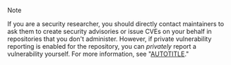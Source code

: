 > [!NOTE]
> If you are a security researcher, you should directly contact maintainers to ask them to create security advisories or issue CVEs on your behalf in repositories that you don't administer. However, if private vulnerability reporting is enabled for the repository, you can _privately_ report a vulnerability yourself. For more information, see "[AUTOTITLE](/code-security/security-advisories/guidance-on-reporting-and-writing-information-about-vulnerabilities/privately-reporting-a-security-vulnerability)."
